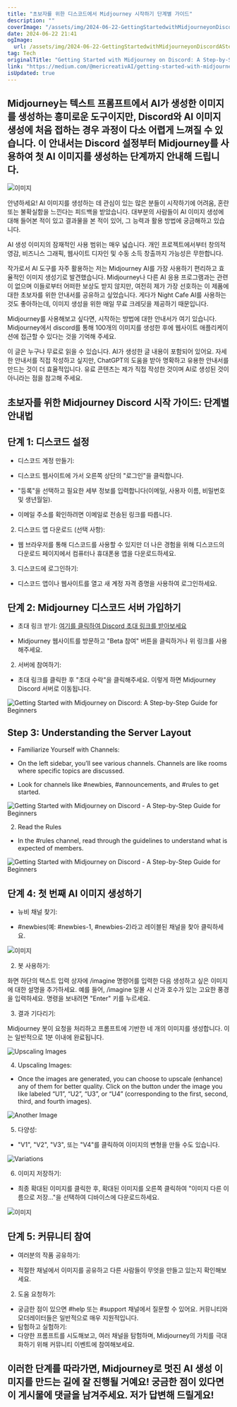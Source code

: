 ```yaml
---
title: "초보자를 위한 디스코드에서 Midjourney 시작하기 단계별 가이드"
description: ""
coverImage: "/assets/img/2024-06-22-GettingStartedwithMidjourneyonDiscordAStep-by-StepGuideforBeginners_0.png"
date: 2024-06-22 21:41
ogImage: 
  url: /assets/img/2024-06-22-GettingStartedwithMidjourneyonDiscordAStep-by-StepGuideforBeginners_0.png
tag: Tech
originalTitle: "Getting Started with Midjourney on Discord: A Step-by-Step Guide for Beginners"
link: "https://medium.com/@mericreativAI/getting-started-with-midjourney-on-discord-a-step-by-step-guide-for-beginners-e6a3e91048ce"
isUpdated: true
---
```






## Midjourney는 텍스트 프롬프트에서 AI가 생성한 이미지를 생성하는 흥미로운 도구이지만, Discord와 AI 이미지 생성에 처음 접하는 경우 과정이 다소 어렵게 느껴질 수 있습니다. 이 안내서는 Discord 설정부터 Midjourney를 사용하여 첫 AI 이미지를 생성하는 단계까지 안내해 드립니다.

![이미지](/assets/img/2024-06-22-GettingStartedwithMidjourneyonDiscordAStep-by-StepGuideforBeginners_0.png)

안녕하세요! AI 이미지를 생성하는 데 관심이 있는 많은 분들이 시작하기에 어려움, 혼란 또는 불확실함을 느낀다는 피드백을 받았습니다. 대부분의 사람들이 AI 이미지 생성에 대해 들어본 적이 있고 결과물을 본 적이 있어, 그 능력과 활용 방법에 궁금해하고 있습니다.

AI 생성 이미지의 잠재적인 사용 범위는 매우 넓습니다. 개인 프로젝트에서부터 창의적 영감, 비즈니스 그래픽, 웹사이트 디자인 및 수동 소득 창출까지 가능성은 무한합니다.

<div class="content-ad"></div>

작가로서 AI 도구를 자주 활용하는 저는 Midjourney AI를 가장 사용하기 편리하고 효율적인 이미지 생성기로 발견했습니다. Midjourney나 다른 AI 응용 프로그램과는 관련이 없으며 이들로부터 어떠한 보상도 받지 않지만, 여전히 제가 가장 선호하는 이 제품에 대한 초보자를 위한 안내서를 공유하고 싶었습니다. 게다가 Night Cafe AI를 사용하는 것도 좋아하는데, 이미지 생성을 위한 매일 무료 크레딧을 제공하기 때문입니다.

Midjourney를 사용해보고 싶다면, 시작하는 방법에 대한 안내서가 여기 있습니다. Midjourney에서 discord를 통해 100개의 이미지를 생성한 후에 웹사이트 애플리케이션에 접근할 수 있다는 것을 기억해 주세요.

이 글은 누구나 무료로 읽을 수 있습니다. AI가 생성한 글 내용이 포함되어 있어요. 자세한 안내서를 직접 작성하고 싶지만, ChatGPT의 도움을 받아 명확하고 유용한 안내서를 만드는 것이 더 효율적입니다. 유료 콘텐츠는 제가 직접 작성한 것이며 AI로 생성된 것이 아니라는 점을 참고해 주세요.

## 초보자를 위한 Midjourney Discord 시작 가이드: 단계별 안내법

<div class="content-ad"></div>

## 단계 1: 디스코드 설정

- 디스코드 계정 만들기:

- 디스코드 웹사이트에 가서 오른쪽 상단의 "로그인"을 클릭합니다.
- "등록"을 선택하고 필요한 세부 정보를 입력합니다(이메일, 사용자 이름, 비밀번호 및 생년월일).
- 이메일 주소를 확인하려면 이메일로 전송된 링크를 따릅니다.

2. 디스코드 앱 다운로드 (선택 사항):

<div class="content-ad"></div>

- 웹 브라우저를 통해 디스코드를 사용할 수 있지만 더 나은 경험을 위해 디스코드의 다운로드 페이지에서 컴퓨터나 휴대폰용 앱을 다운로드하세요.

3. 디스코드에 로그인하기:

- 디스코드 앱이나 웹사이트를 열고 새 계정 자격 증명을 사용하여 로그인하세요.

## 단계 2: Midjourney 디스코드 서버 가입하기

<div class="content-ad"></div>

- 초대 링크 받기: [여기를 클릭하여 Discord 초대 링크를 받아보세요](https://discord.com/invite/midjourney)

- Midjourney 웹사이트를 방문하고 "Beta 참여" 버튼을 클릭하거나 위 링크를 사용해주세요.

2. 서버에 참여하기:

- 초대 링크를 클릭한 후 "초대 수락"을 클릭해주세요. 이렇게 하면 Midjourney Discord 서버로 이동됩니다.

<div class="content-ad"></div>


![Getting Started with Midjourney on Discord: A Step-by-Step Guide for Beginners](/assets/img/2024-06-22-GettingStartedwithMidjourneyonDiscordAStep-by-StepGuideforBeginners_1.png)

## Step 3: Understanding the Server Layout

- Familiarize Yourself with Channels:

- On the left sidebar, you’ll see various channels. Channels are like rooms where specific topics are discussed.
- Look for channels like #newbies, #announcements, and #rules to get started.


<div class="content-ad"></div>


![Getting Started with Midjourney on Discord - A Step-by-Step Guide for Beginners](/assets/img/2024-06-22-GettingStartedwithMidjourneyonDiscordAStep-by-StepGuideforBeginners_2.png)

2. Read the Rules

- In the #rules channel, read through the guidelines to understand what is expected of members.

![Getting Started with Midjourney on Discord - A Step-by-Step Guide for Beginners](/assets/img/2024-06-22-GettingStartedwithMidjourneyonDiscordAStep-by-StepGuideforBeginners_3.png)


<div class="content-ad"></div>

## 단계 4: 첫 번째 AI 이미지 생성하기

- 뉴비 채널 찾기:

- #newbies(예: #newbies-1, #newbies-2)라고 레이블된 채널을 찾아 클릭하세요.

![이미지](/assets/img/2024-06-22-GettingStartedwithMidjourneyonDiscordAStep-by-StepGuideforBeginners_4.png)

<div class="content-ad"></div>

2. 봇 사용하기:

화면 하단의 텍스트 입력 상자에 /imagine 명령어를 입력한 다음 생성하고 싶은 이미지에 대한 설명을 추가하세요.
예를 들어, /imagine 일몰 시 산과 호수가 있는 고요한 풍경을 입력하세요.
명령을 보내려면 "Enter" 키를 누르세요.

3. 결과 기다리기:

Midjourney 봇이 요청을 처리하고 프롬프트에 기반한 네 개의 이미지를 생성합니다. 이는 일반적으로 1분 이내에 완료됩니다.

<div class="content-ad"></div>


![Upscaling Images](/assets/img/2024-06-22-GettingStartedwithMidjourneyonDiscordAStep-by-StepGuideforBeginners_5.png)

4. Upscaling Images:

- Once the images are generated, you can choose to upscale (enhance) any of them for better quality. Click on the button under the image you like labeled “U1”, “U2”, “U3”, or “U4” (corresponding to the first, second, third, and fourth images).

![Another Image](/assets/img/2024-06-22-GettingStartedwithMidjourneyonDiscordAStep-by-StepGuideforBeginners_6.png)


<div class="content-ad"></div>

5. 다양성:

- "V1", "V2", "V3", 또는 "V4"를 클릭하여 이미지의 변형을 만들 수도 있습니다.

![Variations](/assets/img/2024-06-22-GettingStartedwithMidjourneyonDiscordAStep-by-StepGuideforBeginners_7.png)

6. 이미지 저장하기:

<div class="content-ad"></div>

- 최종 확대된 이미지를 클릭한 후, 확대된 이미지를 오른쪽 클릭하여 "이미지 다른 이름으로 저장..."을 선택하여 디바이스에 다운로드하세요.

![이미지](/assets/img/2024-06-22-GettingStartedwithMidjourneyonDiscordAStep-by-StepGuideforBeginners_8.png)

## 단계 5: 커뮤니티 참여

- 여러분의 작품 공유하기:

<div class="content-ad"></div>

- 적절한 채널에서 이미지를 공유하고 다른 사람들이 무엇을 만들고 있는지 확인해보세요.

2. 도움 요청하기:

- 궁금한 점이 있으면 #help 또는 #support 채널에서 질문할 수 있어요. 커뮤니티와 모더레이터들은 일반적으로 매우 지원적입니다.
- 탐험하고 실험하기:
- 다양한 프롬프트를 시도해보고, 여러 채널을 탐험하며, Midjourney의 가치를 극대화하기 위해 커뮤니티 이벤트에 참여해보세요.

## 이러한 단계를 따라가면, Midjourney로 멋진 AI 생성 이미지를 만드는 길에 잘 진행될 거예요! 궁금한 점이 있다면 이 게시물에 댓글을 남겨주세요. 저가 답변해 드릴게요!